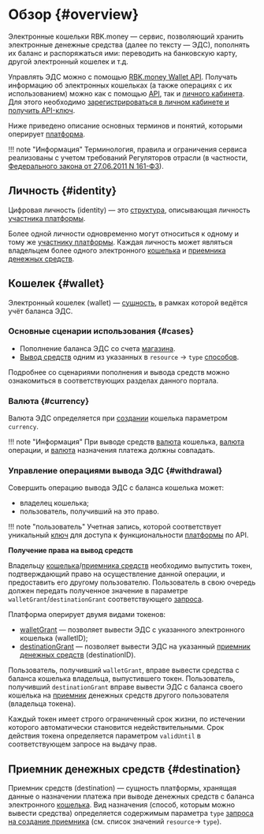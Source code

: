 # Обзор {#overview}

Электронные кошельки RBK.money — сервис, позволяющий хранить электронные денежные средства (далее по тексту — ЭДС), пополнять их баланс и распоряжаться ими: переводить на банковскую карту, другой электронный кошелек и т.д.

Управлять ЭДС можно с помощью [RBK.money Wallet API](https://rbkmoney.github.io/wallets-api/v0/). Получать информацию об электронных кошельках (а также операциях с их использованием) можно как с помощью [API](https://rbkmoney.github.io/wallets-api/v0/), так и [личного кабинета](https://help.rbkmoney.com/lk/lk/#wallets). Для этого необходимо [зарегистрироваться в личном кабинете и получить API-ключ](https://developer.rbk.money/docs/payments/overview/#lk).

Ниже приведено описание основных терминов и понятий, которыми оперирует [платформа](https://developer.rbk.money/docs/payments/overview/#_1).

!!! note "Информация"
    Терминология, правила и ограничения сервиса реализованы с учетом требований Регуляторов отрасли (в частности, [Федерального закона от 27.06.2011 N 161-ФЗ](http://pravo.gov.ru/proxy/ips/?docbody=&nd=102148779)).

## Личность {#identity}

Цифровая личность (identity) — это [структура](https://rbkmoney.github.io/wallets-api/v0/#operation/createIdentity), описывающая личность [участника платформы](https://developer.rbk.money/api/#tag/Parties).

Более одной личности одновременно могут относиться к одному и тому же [участнику платформы](https://developer.rbk.money/api/#tag/Parties). Каждая личность может являться владельцем более одного электронного [кошелька](#wallet) и [приемника денежных средств](#destination).

## Кошелек {#wallet}

Электронный кошелек (wallet) — [сущность](https://rbkmoney.github.io/wallets-api/v0/#operation/createWallet), в рамках которой ведётся учёт баланса ЭДС.

### Основные сценарии использования {#cases}

* Пополнение баланса ЭДС со счета [магазина](https://developer.rbk.money/docs/payments/overview/#shop).
* [Вывод средств](https://rbkmoney.github.io/wallets-api/v0/#operation/createWithdrawal) одним из указанных в `resource`
→ `type` [способов](https://rbkmoney.github.io/wallets-api/v0/#operation/createDestination).

Подробнее со сценариями пополнения и вывода средств можно ознакомиться в соответствующих разделах данного портала.

### Валюта {#currency}

Валюта ЭДС определяется при [создании](https://rbkmoney.github.io/wallets-api/v0/#operation/createWallet) кошелька параметром `currency`.

!!! note "Информация"
    При выводе средств [валюта](https://rbkmoney.github.io/wallets-api/v0/#operation/createWallet) кошелька, [валюта](https://rbkmoney.github.io/wallets-api/v0/#operation/createWithdrawal) операции, и [валюта](https://rbkmoney.github.io/wallets-api/v0/#operation/createDestination) назначения платежа должны совпадать.

### Управление операциями вывода ЭДС {#withdrawal}

Совершить операцию вывода ЭДС с баланса кошелька может:

* владелец кошелька;
* пользователь, получивший на это право.

!!! note "пользователь"
    Учетная запись, которой соответствует уникальный [ключ](https://developer.rbk.money/docs/payments/overview/#lk) для доступа к функциональности [платформы](https://developer.rbk.money/docs/payments/overview/#_1) по API.

**Получение права на вывод средств**

Владельцу [кошелька](#wallet)/[приемника средств](#destination) необходимо выпустить токен, подтверждающий право на осуществление данной операции, и предоставить его другому пользователю. Пользователь в свою очередь должен передать полученное значение в параметре `walletGrant`/`destinationGrant` соответствующего [запроса](https://rbkmoney.github.io/wallets-api/v0/#operation/createWithdrawal).

Платформа оперирует двумя видами токенов:

* [walletGrant](https://rbkmoney.github.io/wallets-api/v0/#operation/issueWalletGrant) — позволяет вывести ЭДС с указанного электронного кошелька (walletID);
* [destinationGrant](https://rbkmoney.github.io/wallets-api/v0/#operation/issueDestinationGrant) — позволяет вывести ЭДС на указанный [приемник денежных средств](#destination) (destinationID).

Пользователь, получивший `walletGrant`, вправе вывести средства с баланса кошелька владельца,  выпустившего токен. Пользователь, получивший `destinationGrant` вправе вывести ЭДС с баланса своего кошелька на [приемник](#destinationн) денежных средств другого пользователя (владельца токена).

Каждый токен имеет строго ограниченный срок жизни, по истечении которого автоматически становится недействительными. Срок действия токена определяется параметром `validUntil` в соответствующем запросе на выдачу прав.

## Приемник денежных средств {#destination}

Приемник средств (destination) — сущность платформы, хранящая данные о назначении платежа при выводе денежных средств с баланса электронного [кошелька](#wallet).
Вид назначения (способ, которым можно вывести средства) определяется содержимым параметра `type` [запроса на создание приемника](https://rbkmoney.github.io/wallets-api/v0/#operation/createDestination) (см. список значений `resource`→ `type`).
